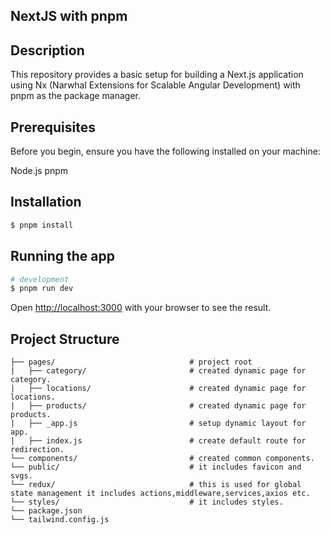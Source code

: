 ## NextJS with pnpm

## Description

This repository provides a basic setup for building a Next.js application using Nx (Narwhal Extensions for Scalable Angular Development) with pnpm as the package manager.

## Prerequisites
Before you begin, ensure you have the following installed on your machine:

Node.js
pnpm

## Installation

```bash
$ pnpm install
```

## Running the app

```bash
# development
$ pnpm run dev
```
Open [http://localhost:3000](http://localhost:3000) with your browser to see the result.

## Project Structure

```
├── pages/                              # project root
|   ├── category/                       # created dynamic page for category.
|   ├── locations/                      # created dynamic page for locations.
|   ├── products/                       # created dynamic page for products.
|   ├── _app.js                         # setup dynamic layout for app.
|   ├── index.js                        # create default route for redirection.
└── components/                         # created common components.
└── public/                             # it includes favicon and svgs.
└── redux/                              # this is used for global state management it includes actions,middleware,services,axios etc.
└── styles/                             # it includes styles.
└── package.json
└── tailwind.config.js
```
